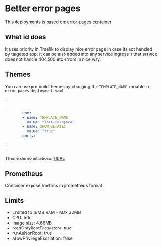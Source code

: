 # Better error pages

This deployments is based on: [error-pages container](https://github.com/tarampampam/error-pages)

## What id does
It uses priority in Traefik to display nice error page in case its not handled by targeted app. It can be also added into any service ingress if that service does not handle 404,500 etc errors in nice way.

## Themes

You can use pre build themes by changing the `TEMPLATE_NAME` variable in  `error-pages-deployment.yaml` 

```yaml
.
.
.
        env:
        - name: TEMPLATE_NAME
          value: "lost-in-space"
        - name: SHOW_DETAILS
          value: "true"
        ports:
.
.
.
```

Theme demonstrations: [HERE](https://tarampampam.github.io/error-pages/)

## Prometheus

Container expose /metrics in prometheus format

## Limits

- Limited to 16MB RAM - Max 32MB
- CPU: 50m
- Image size: 4.66MB
- readOnlyRootFilesystem: true
- runAsNonRoot: true
- allowPrivilegeEscalation: false

